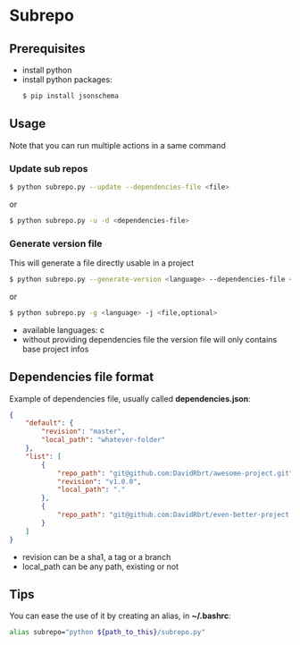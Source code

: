 # Subrepo

## Prerequisites

- install python
- install python packages:
    ```bash
    $ pip install jsonschema
    ```

## Usage

Note that you can run multiple actions in a same command

### Update sub repos

```bash
$ python subrepo.py --update --dependencies-file <file>
```

or

```bash
$ python subrepo.py -u -d <dependencies-file>
```

### Generate version file

This will generate a file directly usable in a project

```bash
$ python subrepo.py --generate-version <language> --dependencies-file <file,optional>
```

or

```bash
$ python subrepo.py -g <language> -j <file,optional>
```
- available languages: c
- without providing dependencies file the version file will only contains base project infos

## Dependencies file format

Example of dependencies file, usually called **dependencies.json**:

```json
{
    "default": {
        "revision": "master",
        "local_path": "whatever-folder"
    },
    "list": [
        {
            "repo_path": "git@github.com:DavidRbrt/awesome-project.git",
            "revision": "v1.0.0",
            "local_path": "."
        },
        {
            "repo_path": "git@github.com:DavidRbrt/even-better-project.git"
        }
    ]
}

```
- revision can be a sha1, a tag or a branch
- local_path can be any path, existing or not

## Tips

You can ease the use of it by creating an alias, in **~/.bashrc**:

```bash
alias subrepo="python ${path_to_this}/subrepo.py"
```
